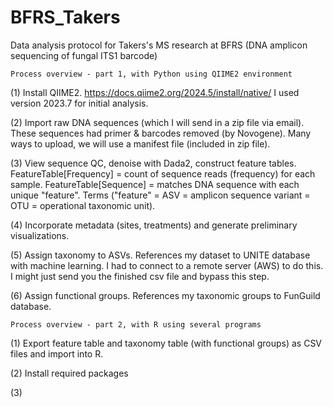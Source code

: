 # BFRS_Takers
Data analysis protocol for Takers's MS research at BFRS (DNA amplicon sequencing of fungal ITS1 barcode)

    Process overview - part 1, with Python using QIIME2 environment

(1) 
Install QIIME2.
https://docs.qiime2.org/2024.5/install/native/
I used version 2023.7 for initial analysis. 

(2)
Import raw DNA sequences (which I will send in a zip file via email). 
These sequences had primer & barcodes removed (by Novogene).
Many ways to upload, we will use a manifest file (included in zip file). 

(3) 
View sequence QC, denoise with Dada2, construct feature tables.
FeatureTable[Frequency] = count of sequence reads (frequency) for each sample.
FeatureTable[Sequence] = matches DNA sequence with each unique "feature". 
Terms ("feature" = ASV = amplicon sequence variant = OTU = operational taxonomic unit).

(4)
Incorporate metadata (sites, treatments) and generate preliminary visualizations. 

(5)
Assign taxonomy to ASVs. 
References my dataset to UNITE database with machine learning. 
I had to connect to a remote server (AWS) to do this. I might just send you the finished csv file and bypass this step. 

(6)
Assign functional groups. 
References my taxonomic groups to FunGuild database. 

    Process overview - part 2, with R using several programs

(1) 
Export feature table and taxonomy table (with functional groups) as CSV files and import into R.

(2) 
Install required packages

(3)


